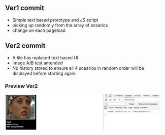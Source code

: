 ## Ver1 commit
- Simple text based prorotype and JS script
- picking up randomly from the array of scearios
- change on each pageload

## Ver2 commit
- A tile has replaced text based UI
- Image A/B test amended
- No history stored to ensure all 4 scearios in random order will be displayed before starting again.

### Preview Ver2
![ab-test screenshot](https://raw.githubusercontent.com/maciejk77/ab-test/master/img/Ver2.png?raw=true)
